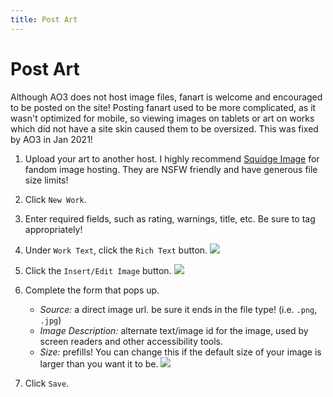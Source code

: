 ```yaml
---
title: Post Art
---
```


# Post Art

Although AO3 does not host image files, fanart is welcome and encouraged to be
posted on the site! Posting fanart used to be more complicated, as it wasn't
optimized for mobile, so viewing images on tablets or art on works which did not
have a site skin caused them to be oversized. This was fixed by AO3 in Jan 2021!

1. Upload your art to another host. I highly recommend
   [Squidge Image](https://images.squidge.org/) for fandom image hosting. They
   are NSFW friendly and have generous file size limits!

2. Click `New Work`.

3. Enter required fields, such as rating, warnings, title, etc. Be sure to tag
   appropriately!

4. Under `Work Text`, click the `Rich Text` button.
   ![](/img/docs/ao3/art_rich_text.png)

5. Click the `Insert/Edit Image` button. ![](/img/docs/ao3/art_insert_img.png)

6. Complete the form that pops up.

   - _Source:_ a direct image url. be sure it ends in the file type! (i.e.
     `.png`, `.jpg`)
   - _Image Description:_ alternate text/image id for the image, used by screen
     readers and other accessibility tools.
   - _Size:_ prefills! You can change this if the default size of your image is
     larger than you want it to be. ![](/img/docs/ao3/art_insert_form.png)

7. Click `Save`.
